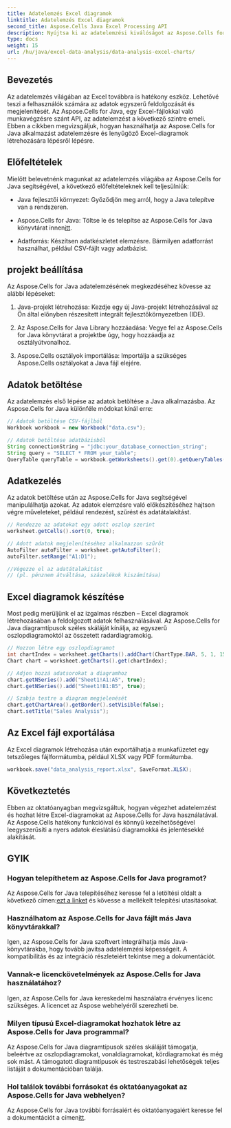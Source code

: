 ```yaml
---
title: Adatelemzés Excel diagramok
linktitle: Adatelemzés Excel diagramok
second_title: Aspose.Cells Java Excel Processing API
description: Nyújtsa ki az adatelemzési kiválóságot az Aspose.Cells for Java segítségével. Lenyűgöző Excel diagramok és jelentések készítése.
type: docs
weight: 15
url: /hu/java/excel-data-analysis/data-analysis-excel-charts/
---
```


## Bevezetés

Az adatelemzés világában az Excel továbbra is hatékony eszköz. Lehetővé teszi a felhasználók számára az adatok egyszerű feldolgozását és megjelenítését. Az Aspose.Cells for Java, egy Excel-fájlokkal való munkavégzésre szánt API, az adatelemzést a következő szintre emeli. Ebben a cikkben megvizsgáljuk, hogyan használhatja az Aspose.Cells for Java alkalmazást adatelemzésre és lenyűgöző Excel-diagramok létrehozására lépésről lépésre.

## Előfeltételek

Mielőtt belevetnénk magunkat az adatelemzés világába az Aspose.Cells for Java segítségével, a következő előfeltételeknek kell teljesülniük:

- Java fejlesztői környezet: Győződjön meg arról, hogy a Java telepítve van a rendszeren.

-  Aspose.Cells for Java: Töltse le és telepítse az Aspose.Cells for Java könyvtárat innen[itt](https://releases.aspose.com/cells/java/).

- Adatforrás: Készítsen adatkészletet elemzésre. Bármilyen adatforrást használhat, például CSV-fájlt vagy adatbázist.

## projekt beállítása

Az Aspose.Cells for Java adatelemzésének megkezdéséhez kövesse az alábbi lépéseket:

1. Java-projekt létrehozása: Kezdje egy új Java-projekt létrehozásával az Ön által előnyben részesített integrált fejlesztőkörnyezetben (IDE).

2. Az Aspose.Cells for Java Library hozzáadása: Vegye fel az Aspose.Cells for Java könyvtárat a projektbe úgy, hogy hozzáadja az osztályútvonalhoz.

3. Aspose.Cells osztályok importálása: Importálja a szükséges Aspose.Cells osztályokat a Java fájl elejére.

## Adatok betöltése

Az adatelemzés első lépése az adatok betöltése a Java alkalmazásba. Az Aspose.Cells for Java különféle módokat kínál erre:

```java
// Adatok betöltése CSV-fájlból
Workbook workbook = new Workbook("data.csv");

// Adatok betöltése adatbázisból
String connectionString = "jdbc:your_database_connection_string";
String query = "SELECT * FROM your_table";
QueryTable queryTable = workbook.getWorksheets().get(0).getQueryTables().addQueryTable(query, connectionString);
```

## Adatkezelés

Az adatok betöltése után az Aspose.Cells for Java segítségével manipulálhatja azokat. Az adatok elemzésre való előkészítéséhez hajtson végre műveleteket, például rendezést, szűrést és adatátalakítást.

```java
// Rendezze az adatokat egy adott oszlop szerint
worksheet.getCells().sort(0, true);

// Adott adatok megjelenítéséhez alkalmazzon szűrőt
AutoFilter autoFilter = worksheet.getAutoFilter();
autoFilter.setRange("A1:D1");

//Végezze el az adatátalakítást
// (pl. pénznem átváltása, százalékok kiszámítása)
```

## Excel diagramok készítése

Most pedig merüljünk el az izgalmas részben – Excel diagramok létrehozásában a feldolgozott adatok felhasználásával. Az Aspose.Cells for Java diagramtípusok széles skáláját kínálja, az egyszerű oszlopdiagramoktól az összetett radardiagramokig.

```java
// Hozzon létre egy oszlopdiagramot
int chartIndex = worksheet.getCharts().addChart(ChartType.BAR, 5, 1, 15, 5);
Chart chart = worksheet.getCharts().get(chartIndex);

// Adjon hozzá adatsorokat a diagramhoz
chart.getNSeries().add("Sheet1!A1:A5", true);
chart.getNSeries().add("Sheet1!B1:B5", true);

// Szabja testre a diagram megjelenését
chart.getChartArea().getBorder().setVisible(false);
chart.setTitle("Sales Analysis");
```

## Az Excel fájl exportálása

Az Excel diagramok létrehozása után exportálhatja a munkafüzetet egy tetszőleges fájlformátumba, például XLSX vagy PDF formátumba.

```java
workbook.save("data_analysis_report.xlsx", SaveFormat.XLSX);
```

## Következtetés

Ebben az oktatóanyagban megvizsgáltuk, hogyan végezhet adatelemzést és hozhat létre Excel-diagramokat az Aspose.Cells for Java használatával. Az Aspose.Cells hatékony funkcióival és könnyű kezelhetőségével leegyszerűsíti a nyers adatok éleslátású diagramokká és jelentésekké alakítását.

## GYIK

### Hogyan telepíthetem az Aspose.Cells for Java programot?

 Az Aspose.Cells for Java telepítéséhez keresse fel a letöltési oldalt a következő címen:[ezt a linket](https://releases.aspose.com/cells/java/) és kövesse a mellékelt telepítési utasításokat.

### Használhatom az Aspose.Cells for Java fájlt más Java könyvtárakkal?

Igen, az Aspose.Cells for Java szoftvert integrálhatja más Java-könyvtárakba, hogy tovább javítsa adatelemzési képességeit. A kompatibilitás és az integráció részleteiért tekintse meg a dokumentációt.

### Vannak-e licenckövetelmények az Aspose.Cells for Java használatához?

Igen, az Aspose.Cells for Java kereskedelmi használatra érvényes licenc szükséges. A licencet az Aspose webhelyéről szerezheti be.

### Milyen típusú Excel-diagramokat hozhatok létre az Aspose.Cells for Java programmal?

Az Aspose.Cells for Java diagramtípusok széles skáláját támogatja, beleértve az oszlopdiagramokat, vonaldiagramokat, kördiagramokat és még sok mást. A támogatott diagramtípusok és testreszabási lehetőségek teljes listáját a dokumentációban találja.

### Hol találok további forrásokat és oktatóanyagokat az Aspose.Cells for Java webhelyen?

 Az Aspose.Cells for Java további forrásaiért és oktatóanyagaiért keresse fel a dokumentációt a címen[itt](https://reference.aspose.com/cells/java/).
